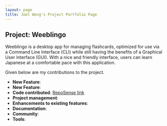 ```yaml
---
layout: page
title: Joel Wong's Project Portfolio Page
---
```


## Project: Weeblingo

Weeblingo is a desktop app for managing flashcards, optimized for use via a Command Line Interface (CLI)
while still having the benefits of a Graphical User Interface (GUI). With a nice and friendly interface,
users can learn Japanese at a comfortable pace with this application.

Given below are my contributions to the project.

* **New Feature**:
* **New Feature**:
* **Code contributed**: [RepoSense link]()
* **Project management**:
* **Enhancements to existing features**:
* **Documentation**:
* **Community**:
* **Tools**:
